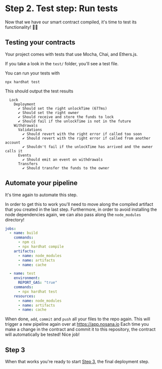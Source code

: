 # Step 2. Test step: Run tests

Now that we have our smart contract compiled, it's time to test its functionality! 🕵️‍♂️

## Testing your contracts

Your project comes with tests that use Mocha, Chai, and Ethers.js.

If you take a look in the `test/` folder, you'll see a test file.

You can run your tests with

```shell
npx hardhat test
```

This should output the test results

```
  Lock
    Deployment
      ✔ Should set the right unlockTime (677ms)
      ✔ Should set the right owner
      ✔ Should receive and store the funds to lock
      ✔ Should fail if the unlockTime is not in the future
    Withdrawals
      Validations
        ✔ Should revert with the right error if called too soon
        ✔ Should revert with the right error if called from another account
        ✔ Shouldn't fail if the unlockTime has arrived and the owner calls it
      Events
        ✔ Should emit an event on withdrawals
      Transfers
        ✔ Should transfer the funds to the owner
```

## Automate your pipeline

It's time again to automate this step.

In order to get this to work you'll need to move along the compiled artifact that you created in the last step.
Furthermore, in order to avoid installing the node dependencies again, we can also pass along the `node_modules`
directory!

```yaml
jobs:
  - name: build
    commands:
      - npm ci
      - npx hardhat compile
    artifacts:
      - name: node_modules
      - name: artifacts
      - name: cache

  - name: test
    environment:
      REPORT_GAS: "true"
    commands:
      - npx hardhat test
    resources:
      - name: node_modules
      - name: artifacts
      - name: cache
```

When done, `add`, `commit` and `push` all your files to the repo again.
This will trigger a new pipeline again over at https://app.nosana.io
Each time you make a change in the contract and commit it to this repository, the contract will automatically be tested!
Nice job!

## Step 3

When that works you're ready to start [Step 3](./Step-3.md), the final deployment step.
